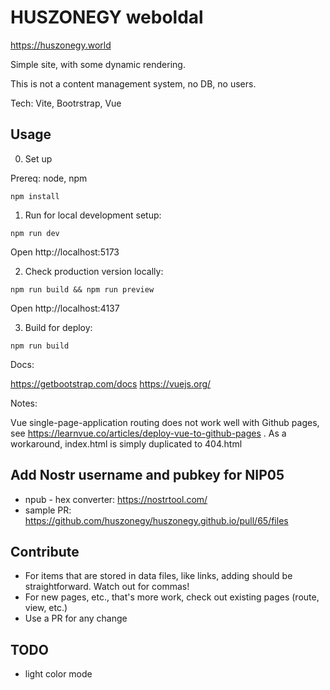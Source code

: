 # HUSZONEGY weboldal

https://huszonegy.world

Simple site, with some dynamic rendering.

This is not a content management system, no DB, no users.

Tech: Vite, Bootrstrap, Vue

## Usage

0. Set up

Prereq: node, npm

```
npm install
```

1. Run for local development setup:
```
npm run dev
```
Open http://localhost:5173

2. Check production version locally:
```
npm run build && npm run preview
```
Open http://localhost:4137

3. Build for deploy:
```
npm run build
```

Docs:

https://getbootstrap.com/docs
https://vuejs.org/

Notes:

Vue single-page-application routing does not work well with Github pages, see https://learnvue.co/articles/deploy-vue-to-github-pages .
As a workaround, index.html is simply duplicated to 404.html


## Add Nostr username and pubkey for NIP05

- npub - hex converter: https://nostrtool.com/
- sample PR: https://github.com/huszonegy/huszonegy.github.io/pull/65/files


## Contribute

- For items that are stored in data files, like links, adding should be straightforward. Watch out for commas!
- For new pages, etc., that's more work, check out existing pages (route, view, etc.)
- Use a PR for any change


## TODO

- light color mode
